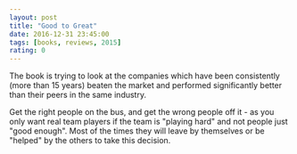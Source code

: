 ```yaml
---
layout: post
title: "Good to Great"
date: 2016-12-31 23:45:00
tags: [books, reviews, 2015]
rating: 0
---
```


The book is trying to look at the companies which have been consistently (more than 15 years) beaten the market and performed significantly better than their peers in the same industry.

Get the right people on the bus, and get the wrong people off it - as you only want real team players if the team is "playing hard" and not people just "good enough". Most of the times they will leave by themselves or be "helped" by the others to take this decision.
